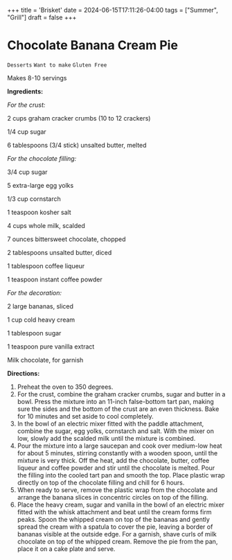 +++
title = 'Brisket'
date = 2024-06-15T17:11:26-04:00
tags = ["Summer", "Grill"]
draft = false
+++
# Chocolate Banana Cream Pie

`Desserts` `Want to make` `Gluten Free`

Makes 8-10 servings 

**Ingredients:**

_For the crust:_

2 cups graham cracker crumbs (10 to 12 crackers)

1/4 cup sugar

6 tablespoons (3/4 stick) unsalted butter, melted

_For the chocolate filling:_

3/4 cup sugar

5 extra-large egg yolks

1/3 cup cornstarch

1 teaspoon kosher salt

4 cups whole milk, scalded

7 ounces bittersweet chocolate, chopped

2 tablespoons unsalted butter, diced

1 tablespoon coffee liqueur

1 teaspoon instant coffee powder

_For the decoration:_

2 large bananas, sliced

1 cup cold heavy cream

1 tablespoon sugar

1 teaspoon pure vanilla extract

Milk chocolate, for garnish

**Directions:**

1. Preheat the oven to 350 degrees.
2. For the crust, combine the graham cracker crumbs, sugar and butter in a bowl. Press the mixture into an 11-inch false-bottom tart pan, making sure the sides and the bottom of the crust are an even thickness. Bake for 10 minutes and set aside to cool completely.
3. In the bowl of an electric mixer fitted with the paddle attachment, combine the sugar, egg yolks, cornstarch and salt. With the mixer on low, slowly add the scalded milk until the mixture is combined.
4. Pour the mixture into a large saucepan and cook over medium-low heat for about 5 minutes, stirring constantly with a wooden spoon, until the mixture is very thick. Off the heat, add the chocolate, butter, coffee liqueur and coffee powder and stir until the chocolate is melted. Pour the filling into the cooled tart pan and smooth the top. Place plastic wrap directly on top of the chocolate filling and chill for 6 hours.
5. When ready to serve, remove the plastic wrap from the chocolate and arrange the banana slices in concentric circles on top of the filling.
6. Place the heavy cream, sugar and vanilla in the bowl of an electric mixer fitted with the whisk attachment and beat until the cream forms firm peaks. Spoon the whipped cream on top of the bananas and gently spread the cream with a spatula to cover the pie, leaving a border of bananas visible at the outside edge. For a garnish, shave curls of milk chocolate on top of the whipped cream. Remove the pie from the pan, place it on a cake plate and serve.
